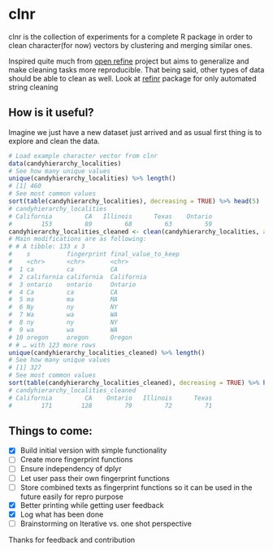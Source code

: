 # clnr
clnr is the collection of experiments for a complete R package in order to clean character(for now) vectors by clustering and merging similar ones. 

Inspired quite much from [open refine](http://openrefine.org/) project but aims to generalize and make cleaning tasks more reproducible. That being said, other types of data should be able to clean as well. 
Look at [refinr](https://github.com/ChrisMuir/refinr) package for only automated string cleaning 

## How is it useful?
Imagine we just have a new dataset just arrived and as usual first thing is to explore and clean the data.

```r
# Load example character vector from clnr
data(candyhierarchy_localities)
# See how many unique values 
unique(candyhierarchy_localities) %>% length()
# [1] 460
# See most common values
sort(table(candyhierarchy_localities), decreasing = TRUE) %>% head(5)
# candyhierarchy_localities
# California         CA   Illinois      Texas    Ontario 
#        153         89         68         63         59 
candyhierarchy_localities_cleaned <- clean(candyhierarchy_localities, ask_user = F)
# Main modifications are as following:
# # A tibble: 133 x 3
#    s          fingerprint final_value_to_keep
#    <chr>      <chr>       <chr>              
#  1 ca         ca          CA                 
#  2 california california  California         
#  3 ontario    ontario     Ontario            
#  4 Ca         ca          CA                 
#  5 ma         ma          MA                 
#  6 Ny         ny          NY                 
#  7 Wa         wa          WA                 
#  8 ny         ny          NY                 
#  9 wa         wa          WA                 
# 10 oregon     oregon      Oregon             
# # … with 123 more rows
unique(candyhierarchy_localities_cleaned) %>% length()
# See how many unique values 
# [1] 327
# See most common values
sort(table(candyhierarchy_localities_cleaned), decreasing = TRUE) %>% head(5)
# candyhierarchy_localities_cleaned
# California         CA    Ontario   Illinois      Texas 
#        171        128         79         72         71 
``` 

## Things to come:
- [x] Build initial version with simple functionality
- [ ] Create more fingerprint functions
- [ ] Ensure independency of dplyr
- [ ] Let user pass their own fingerprint functions
- [ ] Store combined texts as fingerprint functions so it can be used in the future easily for repro purpose
- [x] Better printing while getting user feedback
- [x] Log what has been done
- [ ] Brainstorming on Iterative vs. one shot perspective

Thanks for feedback and contribution 
